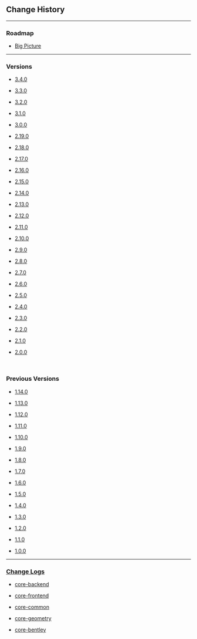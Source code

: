 ## Change History

---

### Roadmap

- [Big Picture](./Roadmap.md)

---

### Versions
- [3.4.0](./3.4.0.md)

- [3.3.0](./3.3.0.md)

- [3.2.0](./3.2.0.md)

- [3.1.0](./3.1.0.md)


- [3.0.0](./3.0.0.md)

- [2.19.0](./2.19.0.md)

- [2.18.0](./2.18.0.md)

- [2.17.0](./2.17.0.md)

- [2.16.0](./2.16.0.md)

- [2.15.0](./2.15.0.md)

- [2.14.0](./2.14.0.md)

- [2.13.0](./2.13.0.md)

- [2.12.0](./2.12.0.md)

- [2.11.0](./2.11.0.md)

- [2.10.0](./2.10.0.md)

- [2.9.0](./2.9.0.md)

- [2.8.0](./2.8.0.md)

- [2.7.0](./2.7.0.md)

- [2.6.0](./2.6.0.md)

- [2.5.0](./2.5.0.md)

- [2.4.0](./2.4.0.md)

- [2.3.0](./2.3.0.md)

- [2.2.0](./2.2.0.md)

- [2.1.0](./2.1.0.md)

- [2.0.0](./2.0.0.md)

&nbsp;
&nbsp;

### Previous Versions

- [1.14.0](./1.14.0.md)

- [1.13.0](./1.13.0.md)

- [1.12.0](./1.12.0.md)

- [1.11.0](./1.11.0.md)

- [1.10.0](./1.10.0.md)

- [1.9.0](./1.9.0.md)

- [1.8.0](./1.8.0.md)

- [1.7.0](./1.7.0.md)

- [1.6.0](./1.6.0.md)

- [1.5.0](./1.5.0.md)

- [1.4.0](./1.4.0.md)

- [1.3.0](./1.3.0.md)

- [1.2.0](./1.2.0.md)

- [1.1.0](./1.1.0.md)

- [1.0.0](./1.0.0.md)

---

### [Change Logs](./ChangeLogs.md)

- [core-backend](../reference/core-backend/changelog)

- [core-frontend](../reference/core-frontend/changelog)

- [core-common](../reference/core-common/changelog)

- [core-geometry](../reference/core-geometry/changelog)

- [core-bentley](../reference/core-bentley/changelog)

<script>
    $("[id='previous versions']").next("ul").hide();

    $(document).ready(function () {
        if (!window.document.URL.includes("changehistory/1.")) {
              $("[id='previous versions'] i").addClass('icon-chevron-down').removeClass('icon-chevron-up');
        } else {
               $("[id='previous versions'] i").addClass('icon-chevron-up').removeClass('icon-chevron-down');
               $("[id='previous versions']").next("ul").show();
        }
    });
</script>
